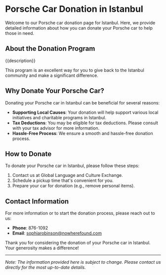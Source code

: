 #     Porsche Car Donation in     Istanbul

Welcome to our     Porsche car donation page for     Istanbul. Here, we provide detailed information about how you can donate your     Porsche car to help those in need.

## About the Donation Program

{{description}}

This program is an excellent way for you to give back to the     Istanbul community and make a significant difference.

## Why Donate Your     Porsche Car?

Donating your     Porsche car in     Istanbul can be beneficial for several reasons:

- **Supporting Local Causes**: Your donation will help support various local initiatives and charitable programs in     Istanbul.
- **Tax Deductions**: You may be eligible for tax deductions. Please consult with your tax advisor for more information.
- **Hassle-Free Process**: We ensure a smooth and hassle-free donation process.

## How to Donate

To donate your     Porsche car in     Istanbul, please follow these steps:

1. Contact us at     Global Language and Culture Exchange.
2. Schedule a pickup time that's convenient for you.
3. Prepare your car for donation (e.g., remove personal items).

## Contact Information

For more information or to start the donation process, please reach out to us:

- **Phone**: 876-1092
- **Email**:     sophiarobinson@nowherefound.com

Thank you for considering the donation of your     Porsche car in     Istanbul. Your generosity makes a difference!

---

*Note: The information provided here is subject to change. Please contact us directly for the most up-to-date details.*
